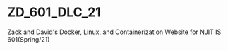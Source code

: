 # ZD_601_DLC_21
Zack and David's Docker, Linux, and Containerization Website for NJIT IS 601(Spring/21)
